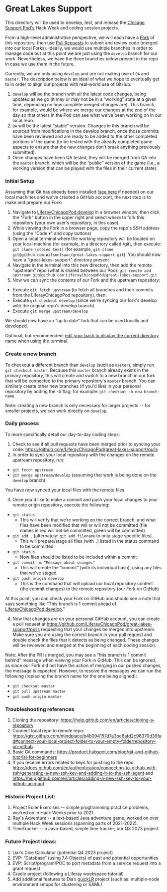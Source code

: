 # Great Lakes Support

This directory will be used to develop, test, and release the [Chicago Support Pod's](https://liferay.atlassian.net/wiki/spaces/SUPPORT/pages/1913815053/Chicago+Pod+-+NA+Support) Hack Week and coding session projects.

From a high-level administrative perspective, we will each have a [Fork](https://docs.github.com/en/get-started/quickstart/fork-a-repo) of this repository, then use [Pull Requests](https://docs.github.com/en/pull-requests/collaborating-with-pull-requests/proposing-changes-to-your-work-with-pull-requests/creating-a-pull-request?tool=webui) to submit and review code (merged into our local Forks). Ideally, we would use multiple branches in order to manage code but at this point we are just using the `develop` branch for our work. Nevertheless, we have the three branches below present in the repo in case we use them in the future.

Currently, we are only using `develop` and are not making use of `QA` and `master`. The description below is an ideal of what we hope to eventually get to in order to align our projects with real-world use of GitHub:
1. `develop` will be the branch with all the latest code changes, being updated as we go (it may or may not be in a “working” state at a given time, depending on how complete merged changes are). This branch, for example, would be where we merge our changes at the end of the day so that others in the Pod can see what we’ve been working on in our local repo.
2. `QA` will be the latest “stable” version. Changes in this branch will be sourced from modifications in the develop branch, once those commits have been reviewed and are ready to be added to the other completed portions of the game (to be tested with the already completed game aspects to ensure that the new changes don’t break anything previously submitted).
3. Once changes have been QA tested, they will be merged from QA into the `master` branch, which will be the “public” version of the game (i.e., a working version that can be played with the files in their current state).

### Initial Setup

Assuming that Git has already been installed ([see here](https://liferay.atlassian.net/wiki/spaces/SUPPORT/pages/1961066586/Environment+Setup+for+TS+Work+-+Ubuntu#Git) if needed) on our local machines and we've created a GitHub account, the next step is to make and prepare our Fork:
1. Navigate to [LiferayChicagoPod:develop](https://github.com/LiferayChicagoPod/great-lakes-support/tree/develop) in a browser window, then click the "Fork" button in the upper right and select where to fork this repository (your own user's repository, in this case).
2. While viewing the Fork in a browser page, copy the repo's SSH address (using the "Code ▾" and copy buttons)
3. Open a local terminal where the working repository will be located on your local machine (for example, in a directory called /git), then execute: `git clone [copied text]` (for example, `git clone git@github.com:WilsonIsaac/great-lakes-support.git`). You should now have a "great-lakes-support" directory present
4. Navigate in the terminal into this new directory, then add the remote "upstream" repo (what is shared between our Pod): `git remote add upstream git@github.com:LiferayChicagoPod/great-lakes-support.git`
5. Now we can sync the contents of our Fork and the upstream repository: 
 * Execute `git fetch upstream` (to fetch all branches and their commits from the LiferayChicagoPod repository), then:
 * Execute `git checkout develop`  (since we're syncing our fork's develop with the original repo's develop branch)
 * Execute `git merge upstream/develop`

We should now have an "up to date" fork that can be used locally and developed.

Optional, but recommended: [edit your bash to display the current directory name](https://grow.liferay.com/people/GIT+tips+and+tricks#section-GIT+tips+and+tricks-How+to+display+the+current+branch+name+in+your+prompt+on+Linux) when using the terminal.

### Create a new branch

To checkout a different branch than `develop` (such as `master`), simply run `git checkout master`. Because this `master` branch already exists in the primary repository, this will create and switch to a new branch in our fork that will be connected to the primary repository's `master` branch. You can similarly create other new branches (if you'd like) in your personal repository by adding the -b flag; for example: `git checkout -b new-branch-name`

Note: creating a new branch is only necessary for larger projects -- for smaller projects, we can work directly on `develop`.

### Daily process
To more specifically detail our day-to-day coding steps:
1. Check to see if all pull requests have been merged prior to syncing your code: https://github.com/LiferayChicagoPod/great-lakes-support/pulls
2. In order to sync your local repository with the changes on the remote upstream repository, run:

 * `git fetch upstream`
 * `git merge upstream/develop` (assuming that work is being done on the `develop` branch).

You have now synced your local files with the remote files.

3. Once you'd like to make a commit and push your local changes to your remote origin repository, execute the following:

* `git status`
  * This will verify that we’re working on the correct branch, and what files have been modified that will or will not be committed (file names in red will not be committed, green will be committed)
* `git add .` [alternately: `git add filename` to only stage specific files]
  * This will prepare/stage all files (with `.`) listed in the status command to be committed
* `git status`
  * Now files should be listed to be included within a commit
* `git commit -m “Message about changes”`
  * This will create the “commit” (with its individual hash), using any files that we’ve staged.
* `git push origin develop`
  * This is the command that will upload our local repository content (the commit changes) to the remote repository (our Fork on GitHub)

At this point, you can check your Fork on GitHub and should see a note that says something like “This branch is 1 commit ahead of [LiferayChicagoPod:develop](https://github.com/LiferayChicagoPod/great-lakes-support).”

4. Now that changes are on your personal GitHub account, you can create a pull request at https://github.com/LiferayChicagoPod/great-lakes-support/pulls requesting that your changes be merged into upstream. Make sure you are using the correct branch in your pull request and double check the files that it detects as being changed. These changes will be reviewed and merged at the beginning of each coding session.

Note: After the PR is merged, you may see a "this branch is 1 commit behind" message when viewing your Fork in GitHub. This can be ignored, as since our Fork did not have the action of merging in our pushed changes, the message is expected. However, to resolve the messages we can run the following (replacing the branch name for the one being aligned):
* `git checkout master`
* `git pull upstream master`
* `git push origin master`

### Troubleshooting references
1. Cloning the repository: https://help.github.com/en/articles/cloning-a-repository
2. Connect local repo to remote repo: https://gist.github.com/mindplace/b4b094157d7a3be6afd2c96370d39fad#connect-your-local-project-folder-to-your-empty-folderrepository-on-github. 
3. Basic Git commands: https://product.hubspot.com/blog/git-and-github-tutorial-for-beginners
4. If you receive errors related to keys for pushing to the repo: https://docs.github.com/en/authentication/connecting-to-github-with-ssh/generating-a-new-ssh-key-and-adding-it-to-the-ssh-agent and https://help.github.com/en/articles/adding-a-new-ssh-key-to-your-github-account

### Historic Project List:
1. Project Euler Exercises -- simple progtramming practice problems, worked on in Hack Weeks prior to 2021.
2. Ray's Adventure -- a text-based Java adventure game, worked on over multiple Hack Week sessions (spanning parts of 2021-2022).
3. TimeTracker -- a Java-based, simple time tracker; our Q3 2023 project.

### Future Project Ideas:
1. Liar’s Dice Calculator (potential Q4 2023 project)
2. EVP: “Database” (using 7.4 Objects) of past and potential opportunities
3. EVP: Script/program/POC to port metadata from a service request into a grant request
4. Gradle project (following a Liferay woekspace tutorial)
5. Add additional features to Dia’s [quickLR](https://github.com/dianaseung/quickLR) project (such as: multiple-node environment setups for clustering or SAML)
